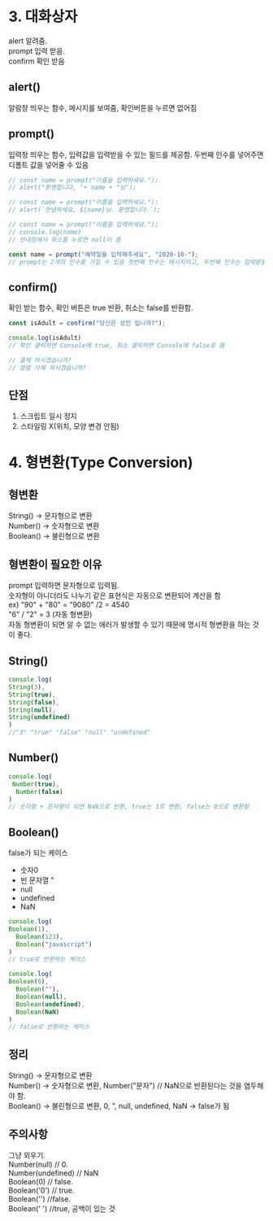 # 3. 대화상자

alert 알려줌.  
prompt 입력 받음.  
confirm 확인 받음   

## alert() 
알람창 띄우는 함수, 메시지를 보여줌, 확인버튼을 누르면 없어짐

## prompt()
입력창 띄우는 함수, 입력값을 입력받을 수 있는 필드를 제공함. 두번째 인수를 넣어주면 디폴트 값을 넣어줄 수 있음

``` js
// const name = prompt("이름을 입력하세요.");
// alert("환영합니다, "+ name + "님");

// const name = prompt("이름을 입력하세요.");
// alert(`안녕하세요, ${name}님. 환영합니다.`);

// const name = prompt("이름을 입력하세요.");
// console.log(name)
// 안내창에서 취소를 누르면 null이 뜸

const name = prompt("예약일을 입력해주세요", "2020-10-");
// prompt는 2개의 인수를 가질 수 있음 첫번째 인수는 메시지이고, 두번째 인수는 입력받을 디폴트 값입니다.
```

## confirm()
확인 받는 함수, 확인 버튼은 true 반환, 취소는 false를 반환함.

``` js
const isAdult = confirm("당신은 성인 입니까?");

console.log(isAdult)
// 확인 클릭하면 Console에 true, 취소 클릭하면 Console에 false로 뜸

// 결제 하시겠습니까?
// 정말 삭제 하시겠습니까?

```

## 단점
1. 스크립트 일시 정지
2. 스타일링 X(위치, 모양 변경 안됨)


# 4. 형변환(Type Conversion)

## 형변환 
String() -> 문자형으로 변환  
Number() -> 숫자형으로 변환  
Boolean() -> 불린형으로 변환

## 형변환이 필요한 이유 
prompt 입력하면 문자형으로 입력됨.  
숫자형이 아니더라도 나누기 같은 표현식은 자동으로 변환되어 계산을 함   
ex) "90" + "80" = "9080" /2 = 4540  
"6" / "2" = 3 (자동 형변환)  
자동 형변환이 되면 알 수 없는 에러가 발생할 수 있기 때문에 명시적 형변환을 하는 것이 좋다.

## String()

``` js
console.log(
String(3),
String(true),
String(false),
String(null),
String(undefined)
)
//"3" "true" "false" "null" "undefined"
```

## Number()
``` js
console.log(
 Number(true),
  Number(false)
)
// 숫자형 + 문자형이 되면 NaN으로 반환, true는 1로 변환, false는 0으로 변환됨
```

## Boolean()
false가 되는 케이스
- 숫자0
- 빈 문자열 "
- null
- undefined
- NaN

``` js
console.log(
Boolean(1),
  Boolean(123),
  Boolean("javascript")
)
// true로 반환하는 케이스

console.log(
Boolean(0),
  Boolean(""),
  Boolean(null),
  Boolean(undefined),
  Boolean(NaN)
)
// false로 반환하는 케이스
```

## 정리
String() -> 문자형으로 변환  
Number() -> 숫자형으로 변환, Number("문자") // NaN으로 반환된다는 것을 염두해야 함.  
Boolean() -> 불린형으로 변환, 0, ", null, undefined, NaN -> false가 됨

## 주의사항
그냥 외우기.  
Number(null) // 0.  
Number(undefined) // NaN     
Boolean(0) // false.  
Boolean('0') // true.  
Boolean('') //false.  
Boolean(' ') //true, 공백이 있는 것
